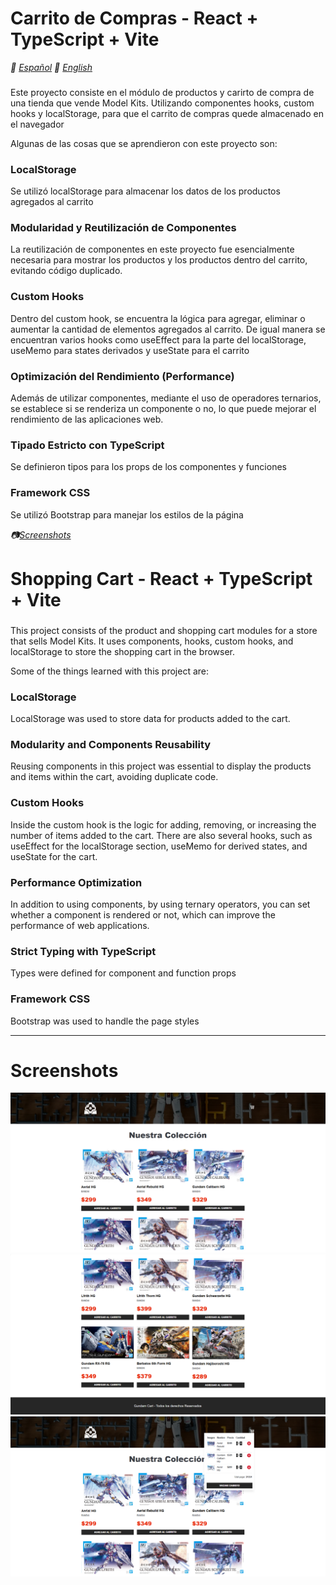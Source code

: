 # Carrito de Compras - React + TypeScript + Vite
*📓 [Español](#inicio)*
*📓 [English](#start)*

### <a id="inicio" />
Este proyecto consiste en el módulo de productos y carirto de compra de una tienda que vende Model Kits. Utilizando componentes hooks, custom hooks y localStorage, para que el carrito de compras quede almacenado en el navegador

Algunas de las cosas que se aprendieron con este proyecto son:

### <a  /> LocalStorage
Se utilizó localStorage para almacenar los datos de los productos agregados al carrito

### <a  /> Modularidad y Reutilización de Componentes
La reutilización de componentes en este proyecto fue esencialmente necesaria para mostrar los productos y los productos dentro del carrito, evitando código duplicado.

### <a  /> Custom Hooks
Dentro del custom hook, se encuentra la lógica para agregar, eliminar o aumentar la cantidad de elementos agregados al carrito. De igual manera se encuentran varios hooks como useEffect para la parte del localStorage, useMemo para states derivados  y useState para el carrito

### <a  /> Optimización del Rendimiento (Performance)
Además de utilizar componentes, mediante el uso de operadores ternarios, se establece si se renderiza un componente o no, lo que puede mejorar el rendimiento de las aplicaciones web.

### <a  /> Tipado Estricto con TypeScript
Se definieron tipos para los props de los componentes y funciones

### <a  /> Framework CSS
Se utilizó Bootstrap para manejar los estilos de la página

*📷[Screenshots](#screenshots)*

# Shopping Cart - React + TypeScript + Vite

### <a id="start" />

This project consists of the product and shopping cart modules for a store that sells Model Kits. It uses components, hooks, custom hooks, and localStorage to store the shopping cart in the browser.

Some of the things learned with this project are:

### <a  /> LocalStorage
LocalStorage was used to store data for products added to the cart.

### <a  /> Modularity and Components Reusability
Reusing components in this project was essential to display the products and items within the cart, avoiding duplicate code.

### <a  /> Custom Hooks
Inside the custom hook is the logic for adding, removing, or increasing the number of items added to the cart. There are also several hooks, such as useEffect for the localStorage section, useMemo for derived states, and useState for the cart.

### <a  /> Performance Optimization
In addition to using components, by using ternary operators, you can set whether a component is rendered or not, which can improve the performance of web applications.

### <a  /> Strict Typing with TypeScript
Types were defined for component and function props

### <a  /> Framework CSS
Bootstrap was used to handle the page styles

---
### <a id="screenshots" /> 
# Screenshots
![Interfaz](https://github.com/ReploidGI0/cartTS/blob/main/images/carrito1.PNG "Interfaz")
![Interfaz](https://github.com/ReploidGI0/cartTS/blob/main/images/carrito2.PNG "Interfaz")
![Interfaz](https://github.com/ReploidGI0/cartTS/blob/main/images/carrito3.PNG "Interfaz")
